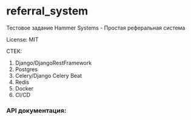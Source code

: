 # referral_system

Тестовое задание Hammer Systems - Простая реферальная система 

License: MIT

СТЕК:
1. Django/DjangoRestFramework
2. Postgres
3. Celery/Django Celery Beat
4. Redis
5. Docker
6. CI/CD


### API документация:



